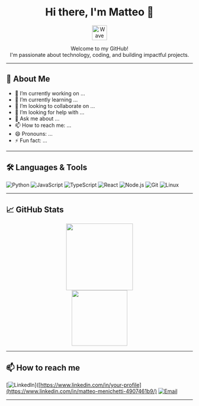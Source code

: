 <!-- MatteoMenichetti's GitHub Profile README -->

<h1 align="center">Hi there, I'm Matteo 👋</h1>

<p align="center">
  <img src="https://github.com/MatteoMenichetti/MatteoMenichetti/blob/main/assets/wave.gif" width="40px" alt="Wave"/>
</p>

<p align="center">
  Welcome to my GitHub! <br>
  I'm passionate about technology, coding, and building impactful projects.
</p>

---

## 🚀 About Me
- 🔭 I’m currently working on ...
- 🌱 I’m currently learning ...
- 👯 I’m looking to collaborate on ...
- 🤔 I’m looking for help with ...
- 💬 Ask me about ...
- 📫 How to reach me: ...
- 😄 Pronouns: ...
- ⚡ Fun fact: ...
---

## 🛠️ Languages & Tools

<!-- Update with your real skills -->
![Python](https://img.shields.io/badge/-Python-3776AB?style=flat&logo=python&logoColor=fff)
![JavaScript](https://img.shields.io/badge/-JavaScript-F7DF1E?style=flat&logo=javascript&logoColor=222)
![TypeScript](https://img.shields.io/badge/-TypeScript-3178C6?style=flat&logo=typescript&logoColor=fff)
![React](https://img.shields.io/badge/-React-61DAFB?style=flat&logo=react&logoColor=222)
![Node.js](https://img.shields.io/badge/-Node.js-339933?style=flat&logo=node.js&logoColor=fff)
![Git](https://img.shields.io/badge/-Git-F05032?style=flat&logo=git&logoColor=fff)
![Linux](https://img.shields.io/badge/-Linux-FCC624?style=flat&logo=linux&logoColor=222)

---

## 📈 GitHub Stats

<p align="center">
  <img height="180em" src="https://github-readme-stats.vercel.app/api?username=MatteoMenichetti&show_icons=true&hide_border=true&count_private=true&theme=tokyonight"/>
  <br>
  <img height="150em" src="https://github-readme-stats.vercel.app/api/top-langs/?username=MatteoMenichetti&layout=compact&hide_border=true&theme=tokyonight"/>
</p>

---

## 📫 How to reach me

<!-- Update these links with your real data -->
[![LinkedIn](https://img.shields.io/badge/-LinkedIn-0077B5?style=flat&logo=linkedin&logoColor=fff)]([https://www.linkedin.com/in/your-profile](https://www.linkedin.com/in/matteo-menichetti-4907461b9/)
[![Email](https://img.shields.io/badge/-Email-EA4335?style=flat&logo=gmail&logoColor=fff)](mailto:youremail@example.com)

---

<!--
**MatteoMenichetti/MatteoMenichetti** is a ✨ special ✨ repository because its `README.md` (this file) appears on your GitHub profile.
-->
